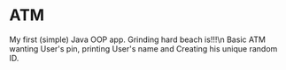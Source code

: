 # ATM
My first (simple) Java OOP app. Grinding hard beach is!!!\n
Basic ATM wanting User's pin, printing User's name and Creating his unique random ID.

